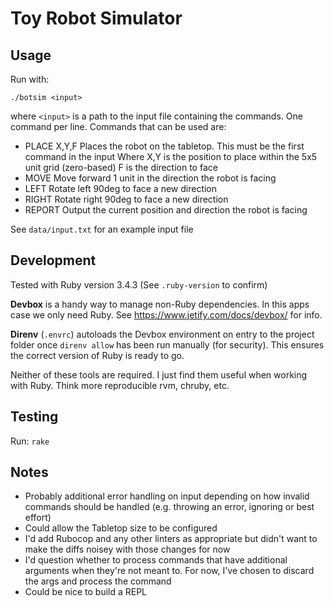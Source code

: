 # Toy Robot Simulator

## Usage

Run with:
```
./botsim <input>
```
where `<input>` is a path to the input file containing the commands. One command
per line. Commands that can be used are:

* PLACE X,Y,F 
    Places the robot on the tabletop. This must be the first command in the input
    Where X,Y is the position to place within the 5x5 unit grid (zero-based)
    F is the direction to face
* MOVE
    Move forward 1 unit in the direction the robot is facing
* LEFT
    Rotate left 90deg to face a new direction
* RIGHT
    Rotate right 90deg to face a new direction
* REPORT
    Output the current position and direction the robot is facing

See `data/input.txt` for an example input file

## Development

Tested with Ruby version 3.4.3 (See `.ruby-version` to confirm)

**Devbox** is a handy way to manage non-Ruby dependencies. In this apps
case we only need Ruby. See https://www.jetify.com/docs/devbox/ for info.

**Direnv** (`.envrc`) autoloads the Devbox environment on entry to the project
folder once `direnv allow` has been run manually (for security). This ensures
the correct version of Ruby is ready to go.

Neither of these tools are required. I just find them useful when working with
Ruby. Think more reproducible rvm, chruby, etc.

## Testing

Run: `rake`



## Notes

* Probably additional error handling on input depending on how invalid commands
    should be handled (e.g. throwing an error, ignoring or best effort)
* Could allow the Tabletop size to be configured
* I'd add Rubocop and any other linters as appropriate but didn't want to make the
    diffs noisey with those changes for now
* I'd question whether to process commands that have additional arguments when
    they're not meant to. For now, I've chosen to discard the args and process
    the command
* Could be nice to build a REPL
